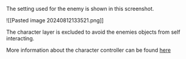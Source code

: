 The setting used for the enemy is shown in this screenshot.

![[Pasted image 20240812133521.png]]

The character layer is excluded to avoid the enemies objects from self interacting.

More information about the character controller can be found [here](https://docs.unity3d.com/2023.2/Documentation/Manual/class-CharacterController.html.)